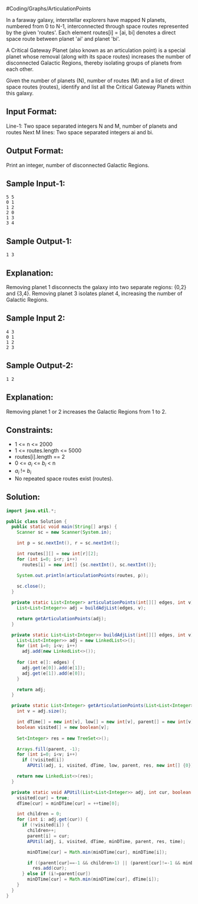 #Coding/Graphs/ArticulationPoints

In a faraway galaxy, interstellar explorers have mapped N planets, numbered from 0 to N-1, interconnected through space routes represented by the given 'routes'. Each element routes[i] = [ai, bi] denotes a direct space route between planet 'ai' and planet 'bi'.

A Critical Gateway Planet (also known as an articulation point) is a special planet whose removal (along with its space routes) increases the number of disconnected Galactic Regions, thereby isolating groups of planets from each other.

Given the number of planets (N), number of routes (M) and a list of direct space routes (routes), identify and list all the Critical Gateway Planets within this galaxy.

Input Format:
-------------
Line-1: Two space separated integers N and M, number of planets and routes
Next M lines: Two space separated integers ai and bi.
 
Output Format:
--------------
Print an integer, number of disconnected Galactic Regions.

Sample Input-1:
----------
```
5 5
0 1
1 2
2 0
1 3
3 4
```

Sample Output-1:
----------
```
1 3
```

Explanation:
----------
Removing planet 1 disconnects the galaxy into two separate regions: {0,2} and {3,4}.
Removing planet 3 isolates planet 4, increasing the number of Galactic Regions.


Sample Input 2:
-----------
```
4 3
0 1
1 2
2 3
```

Sample Output-2:
----------
```
1 2
```

Explanation:
----------
Removing planet 1 or 2 increases the Galactic Regions from 1 to 2.


Constraints:
----------
- 1 <= n <= 2000
- 1 <= routes.length <= 5000
- routes\[i].length == 2
- 0 <= $a_i$ <= $b_i$ < n
- $a_i$ != $b_i$
- No repeated space routes exist (routes).

## Solution:

```java
import java.util.*;

public class Solution {
  public static void main(String[] args) {
    Scanner sc = new Scanner(System.in);

    int p = sc.nextInt(), r = sc.nextInt();

    int routes[][] = new int[r][2];
    for (int i=0; i<r; i++)
      routes[i] = new int[] {sc.nextInt(), sc.nextInt()};

    System.out.println(articulationPoints(routes, p));
   
    sc.close();
  }

  private static List<Integer> articulationPoints(int[][] edges, int v) {
    List<List<Integer>> adj = buildAdjList(edges, v);

    return getArticulationPoints(adj);
  }

  private static List<List<Integer>> buildAdjList(int[][] edges, int v) {
    List<List<Integer>> adj = new LinkedList<>();
    for (int i=0; i<v; i++)
      adj.add(new LinkedList<>());
      
    for (int e[]: edges) {
      adj.get(e[0]).add(e[1]);
      adj.get(e[1]).add(e[0]);
    }

    return adj;
  }

  private static List<Integer> getArticulationPoints(List<List<Integer>> adj) {
    int v = adj.size();

    int dTime[] = new int[v], low[] = new int[v], parent[] = new int[v];
    boolean visited[] = new boolean[v];
    
    Set<Integer> res = new TreeSet<>();  

    Arrays.fill(parent, -1);
    for (int i=0; i<v; i++)
      if (!visited[i])
        APUtil(adj, i, visited, dTime, low, parent, res, new int[] {0});

    return new LinkedList<>(res);
  }

  private static void APUtil(List<List<Integer>> adj, int cur, boolean[] visited, int[] dTime, int[] minDTime, int[] parent, Set<Integer> res, int[] time) {
    visited[cur] = true;
    dTime[cur] = minDTime[cur] = ++time[0];

    int children = 0;
    for (int i: adj.get(cur)) {
      if (!visited[i]) {
        children++;
        parent[i] = cur;
        APUtil(adj, i, visited, dTime, minDTime, parent, res, time);

        minDTime[cur] = Math.min(minDTime[cur], minDTime[i]);

        if ((parent[cur]==-1 && children>1) || (parent[cur]!=-1 && minDTime[i]>=dTime[cur]))
          res.add(cur);
      } else if (i!=parent[cur])
        minDTime[cur] = Math.min(minDTime[cur], dTime[i]);
    }
  }
}
```